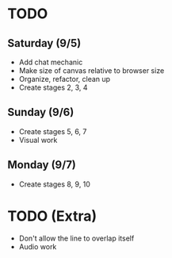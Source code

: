 # TODO

## Saturday (9/5)

* Add chat mechanic
* Make size of canvas relative to browser size
* Organize, refactor, clean up
* Create stages 2, 3, 4

## Sunday (9/6)

* Create stages 5, 6, 7
* Visual work

## Monday (9/7)

* Create stages 8, 9, 10

# TODO (Extra)

* Don't allow the line to overlap itself
* Audio work
